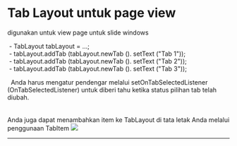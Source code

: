 # Tab Layout untuk page view 
digunakan untuk view page untuk slide windows
<p>
 - TabLayout tabLayout = ...;</br>
 - tabLayout.addTab (tabLayout.newTab (). setText ("Tab 1"));</br>
 - tabLayout.addTab (tabLayout.newTab (). setText ("Tab 2"));</br>
 - tabLayout.addTab (tabLayout.newTab (). setText ("Tab 3"));</br>
</p> 
Anda harus mengatur pendengar melalui setOnTabSelectedListener (OnTabSelectedListener) untuk diberi tahu ketika status pilihan tab telah diubah.</br></br></br>
Anda juga dapat menambahkan item ke TabLayout di tata letak Anda melalui penggunaan TabItem
  <img src="https://drive.google.com/file/d/1ZiU8naHrC-hFC7OacVf-w5TVJgksW0Fk/view?usp=sharing">
  
  

---


